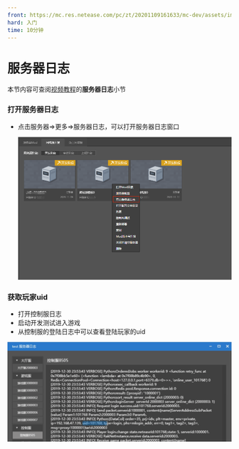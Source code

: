 ```yaml
---
front: https://mc.res.netease.com/pc/zt/20201109161633/mc-dev/assets/img/image-20200221225755733.0e532117.png
hard: 入门
time: 10分钟
---
```


# 服务器日志

本节内容可查阅[视频教程](https://cc.163.com/act/m/daily/iframeplayer/?id=5faa58dc5655da63cc2d8a5d)的**服务器日志**小节

### 打开服务器日志

- 点击服务器=>更多=>服务器日志，可以打开服务器日志窗口

  ![](./images/fuwuqirizhi.png)

### 获取玩家uid

- 打开控制服日志
- 启动开发测试进入游戏
- 从控制服的登陆日志中可以查看登陆玩家的uid

![image-20200221225755733](./images/image-20200221225755733.png)



